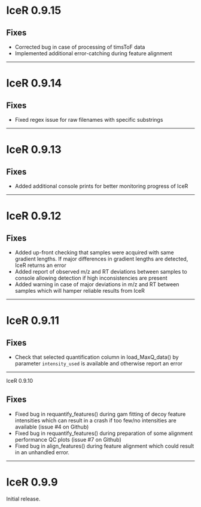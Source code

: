 # IceR 0.9.15

## Fixes

* Corrected bug in case of processing of timsToF data
* Implemented additional error-catching during feature alignment

---

# IceR 0.9.14

## Fixes

* Fixed regex issue for raw filenames with specific substrings

---

# IceR 0.9.13

## Fixes

* Added additional console prints for better monitoring progress of IceR

---

# IceR 0.9.12

## Fixes

* Added up-front checking that samples were acquired with same gradient lengths. If major differences in gradient lengths are detected, IceR returns an error
* Added report of observed m/z and RT deviations between samples to console allowing detection if high inconsistencies are present
* Added warning in case of major deviations in m/z and RT between samples which will hamper reliable results from IceR

---

# IceR 0.9.11

## Fixes

* Check that selected quantification column in load_MaxQ_data() by parameter `intensity_used` is available and otherwise report an error

---

IceR 0.9.10

## Fixes

* Fixed bug in requantify_features() during gam fitting of decoy feature intensities which can result in a crash if too few/no intensities are available (issue #4 on Github)
* Fixed bug in requantify_features() during preparation of some alignment performance QC plots (issue #7 on Github)
* Fixed bug in align_features() during feature alignment which could result in an unhandled error.

---

# IceR 0.9.9

Initial release.
